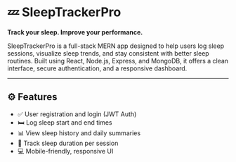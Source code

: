 # 💤 SleepTrackerPro

**Track your sleep. Improve your performance.**

SleepTrackerPro is a full-stack MERN app designed to help users log sleep sessions, visualize sleep trends, and stay consistent with better sleep routines. Built using React, Node.js, Express, and MongoDB, it offers a clean interface, secure authentication, and a responsive dashboard.

---

## ⚙️ Features

- ✅ User registration and login (JWT Auth)
- 🛏️ Log sleep start and end times
- 📊 View sleep history and daily summaries
- 🧠 Track sleep duration per session
- 💻 Mobile-friendly, responsive UI
